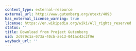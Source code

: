 ```yaml
---
content_type: external-resource
external_url: http://www.gutenberg.org/etext/4093
has_external_license_warning: true
license: https://en.wikipedia.org/wiki/All_rights_reserved
status: ''
title: Download from Project Gutenberg
uid: 2c979c1a-073a-40cb-ae13-041ac42c2f9e
wayback_url: ''
---
```

